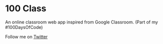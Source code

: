 # 100 Class
An online classroom web app inspired from Google Classroom. 
(Part of my #100DaysOfCode)

Follow me on [Twitter](https://twitter.com/thtxyz)
